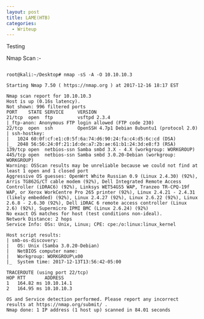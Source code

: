 ```yaml
---
layout: post
title: LAME(HTB)
categories:
  - Writeup
---
```

Testing

Nmap Scan :-

<code>
root@kali:~/Desktop# nmap -sS -A -O 10.10.10.3
</code>

<code>
Starting Nmap 7.50 ( https://nmap.org ) at 2017-12-16 18:17 EST
</code>
<code>
Nmap scan report for 10.10.10.3
Host is up (0.16s latency).
Not shown: 996 filtered ports
PORT    STATE SERVICE     VERSION
21/tcp  open  ftp         vsftpd 2.3.4
|_ftp-anon: Anonymous FTP login allowed (FTP code 230)
22/tcp  open  ssh         OpenSSH 4.7p1 Debian 8ubuntu1 (protocol 2.0)
| ssh-hostkey: 
|   1024 60:0f:cf:e1:c0:5f:6a:74:d6:90:24:fa:c4:d5:6c:cd (DSA)
|_  2048 56:56:24:0f:21:1d:de:a7:2b:ae:61:b1:24:3d:e8:f3 (RSA)
139/tcp open  netbios-ssn Samba smbd 3.X - 4.X (workgroup: WORKGROUP)
445/tcp open  netbios-ssn Samba smbd 3.0.20-Debian (workgroup: WORKGROUP)
Warning: OSScan results may be unreliable because we could not find at least 1 open and 1 closed port
Aggressive OS guesses: OpenWrt White Russian 0.9 (Linux 2.4.30) (92%), Arris TG862G/CT cable modem (92%), Dell Integrated Remote Access Controller (iDRAC6) (92%), Linksys WET54GS5 WAP, Tranzeo TR-CPQ-19f WAP, or Xerox WorkCentre Pro 265 printer (92%), Linux 2.4.21 - 2.4.31 (likely embedded) (92%), Linux 2.4.27 (92%), Linux 2.6.22 (92%), Linux 2.6.8 - 2.6.30 (92%), Dell iDRAC 6 remote access controller (Linux 2.6) (92%), Supermicro IPMI BMC (Linux 2.6.24) (92%)
No exact OS matches for host (test conditions non-ideal).
Network Distance: 2 hops
Service Info: OSs: Unix, Linux; CPE: cpe:/o:linux:linux_kernel
</code>
<code>
Host script results:
| smb-os-discovery: 
|   OS: Unix (Samba 3.0.20-Debian)
|   NetBIOS computer name: 
|   Workgroup: WORKGROUP\x00
|_  System time: 2017-12-13T13:56:42-05:00
</code>
<code>
TRACEROUTE (using port 22/tcp)
HOP RTT       ADDRESS
1   164.82 ms 10.10.14.1
2   164.95 ms 10.10.10.3
</code>
<code>
OS and Service detection performed. Please report any incorrect results at https://nmap.org/submit/ .
Nmap done: 1 IP address (1 host up) scanned in 84.01 seconds
</code>
